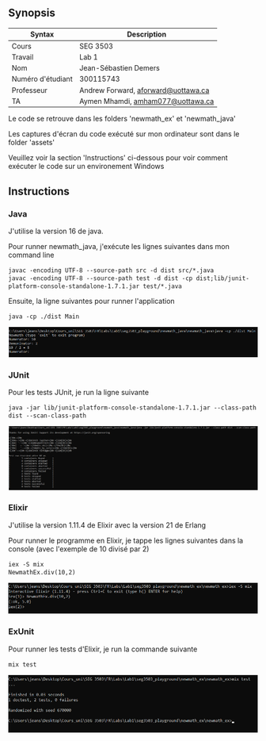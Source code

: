## Synopsis

| Syntax | Description |
| --- | --- |
| Cours | SEG 3503 |
| Travail | Lab 1 |
| Nom | Jean-Sébastien Demers |
| Numéro d'étudiant | 300115743 |
| Professeur | Andrew Forward, aforward@uottawa.ca |
| TA | Aymen Mhamdi, amham077@uottawa.ca |

Le code se retrouve dans les folders 'newmath_ex' et 'newmath_java'

Les captures d'écran du code exécuté sur mon ordinateur sont dans le folder 'assets'

Veuillez voir la section 'Instructions' ci-dessous pour voir comment exécuter le code sur un environement Windows

## Instructions

### Java

J'utilise la version 16 de java.

Pour runner newmath_java, j'exécute les lignes suivantes dans mon command line

```
javac -encoding UTF-8 --source-path src -d dist src/*.java
javac -encoding UTF-8 --source-path test -d dist -cp dist;lib/junit-platform-console-standalone-1.7.1.jar test/*.java
```

Ensuite, la ligne suivantes pour runner l'application

```
java -cp ./dist Main
```

![Java dans la console](assets/java.PNG)

### JUnit

Pour les tests JUnit, je run la ligne suivante

```
java -jar lib/junit-platform-console-standalone-1.7.1.jar --class-path dist --scan-class-path
```

![JUnit dans la console](assets/junit.PNG)

### Elixir

J'utilise la version 1.11.4 de Elixir avec la version 21 de Erlang

Pour runner le programme en Elixir, je tappe les lignes suivantes dans la console (avec l'exemple de 10 divisé par 2)

```
iex -S mix
NewmathEx.div(10,2)
```

![Elixir dans la console](assets/elixir.PNG)

### ExUnit

Pour runner les tests d'Elixir, je run la commande suivante

```
mix test
```

![ExUnit dans la console](assets/ExUnit.PNG)

